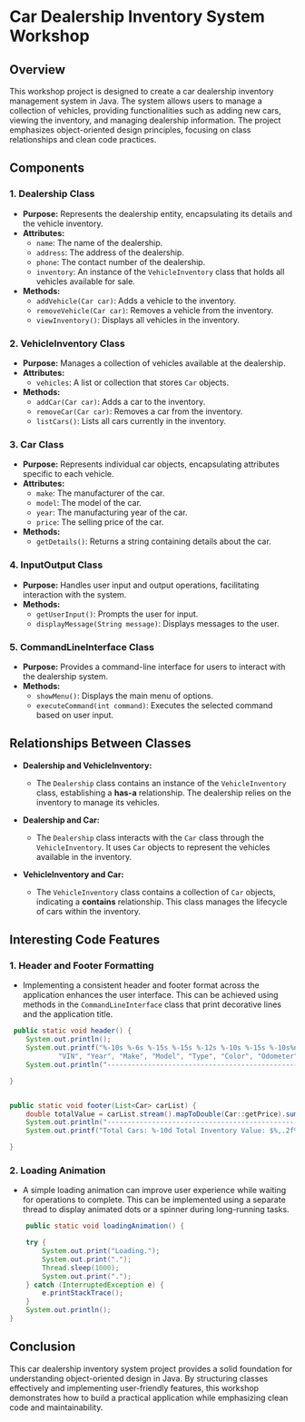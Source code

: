 # Car Dealership Inventory System Workshop

## Overview

This workshop project is designed to create a car dealership inventory management system in Java. The system allows users to manage a collection of vehicles, providing functionalities such as adding new cars, viewing the inventory, and managing dealership information. The project emphasizes object-oriented design principles, focusing on class relationships and clean code practices.

## Components

### 1. Dealership Class
- **Purpose:** Represents the dealership entity, encapsulating its details and the vehicle inventory.
- **Attributes:**
    - `name`: The name of the dealership.
    - `address`: The address of the dealership.
    - `phone`: The contact number of the dealership.
    - `inventory`: An instance of the `VehicleInventory` class that holds all vehicles available for sale.
- **Methods:**
    - `addVehicle(Car car)`: Adds a vehicle to the inventory.
    - `removeVehicle(Car car)`: Removes a vehicle from the inventory.
    - `viewInventory()`: Displays all vehicles in the inventory.

### 2. VehicleInventory Class
- **Purpose:** Manages a collection of vehicles available at the dealership.
- **Attributes:**
    - `vehicles`: A list or collection that stores `Car` objects.
- **Methods:**
    - `addCar(Car car)`: Adds a car to the inventory.
    - `removeCar(Car car)`: Removes a car from the inventory.
    - `listCars()`: Lists all cars currently in the inventory.

### 3. Car Class
- **Purpose:** Represents individual car objects, encapsulating attributes specific to each vehicle.
- **Attributes:**
    - `make`: The manufacturer of the car.
    - `model`: The model of the car.
    - `year`: The manufacturing year of the car.
    - `price`: The selling price of the car.
- **Methods:**
    - `getDetails()`: Returns a string containing details about the car.

### 4. InputOutput Class
- **Purpose:** Handles user input and output operations, facilitating interaction with the system.
- **Methods:**
    - `getUserInput()`: Prompts the user for input.
    - `displayMessage(String message)`: Displays messages to the user.

### 5. CommandLineInterface Class
- **Purpose:** Provides a command-line interface for users to interact with the dealership system.
- **Methods:**
    - `showMenu()`: Displays the main menu of options.
    - `executeCommand(int command)`: Executes the selected command based on user input.

## Relationships Between Classes

- **Dealership and VehicleInventory:**
    - The `Dealership` class contains an instance of the `VehicleInventory` class, establishing a **has-a** relationship. The dealership relies on the inventory to manage its vehicles.

- **Dealership and Car:**
    - The `Dealership` class interacts with the `Car` class through the `VehicleInventory`. It uses `Car` objects to represent the vehicles available in the inventory.

- **VehicleInventory and Car:**
    - The `VehicleInventory` class contains a collection of `Car` objects, indicating a **contains** relationship. This class manages the lifecycle of cars within the inventory.

## Interesting Code Features

### 1. Header and Footer Formatting
- Implementing a consistent header and footer format across the application enhances the user interface. This can be achieved using methods in the `CommandLineInterface` class that print decorative lines and the application title.

```java
 public static void header() {
    System.out.println();
    System.out.printf("%-10s %-6s %-15s %-15s %-12s %-10s %-15s %-10s%n",
            "VIN", "Year", "Make", "Model", "Type", "Color", "Odometer", "Price");
    System.out.println("----------------------------------------------------------------------------------------------------");

}


public static void footer(List<Car> carList) {
    double totalValue = carList.stream().mapToDouble(Car::getPrice).sum();
    System.out.println("----------------------------------------------------------------------------------------------------");
    System.out.printf("Total Cars: %-10d Total Inventory Value: $%,.2f%n", carList.size(), totalValue);

}
```

### 2. Loading Animation
- A simple loading animation can improve user experience while waiting for operations to complete. This can be implemented using a separate thread to display animated dots or a spinner during long-running tasks.

```java
    public static void loadingAnimation() {

    try {
        System.out.print("Loading.");
        System.out.print(".");
        Thread.sleep(1000);
        System.out.print(".");
    } catch (InterruptedException e) {
        e.printStackTrace();
    }
    System.out.println();
}
```

## Conclusion

This car dealership inventory system project provides a solid foundation for understanding object-oriented design in Java. By structuring classes effectively and implementing user-friendly features, this workshop demonstrates how to build a practical application while emphasizing clean code and maintainability.
